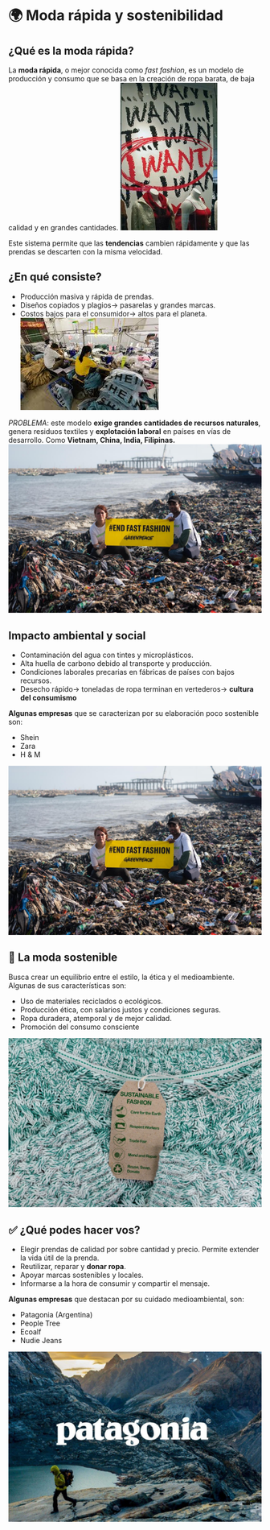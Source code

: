 #  🌍 Moda rápida y sostenibilidad
## ¿Qué es la moda rápida?

La **moda rápida**, o mejor conocida como *fast fashion*, es un modelo de producción y consumo que se basa en la creación de ropa barata, de baja calidad y en grandes cantidades. 
![Consumerism](Imagenes/consumerism.jpg)

Este sistema permite que las **tendencias** cambien rápidamente y que las prendas se descarten con la misma velocidad.

## ¿En qué consiste?

- Producción masiva y rápida de prendas. 
- Diseños copiados y plagios→ pasarelas y grandes marcas.
- Costos bajos para el consumidor→ altos para el planeta. 
![Explotation](Imagenes/explotation.jpeg)

*PROBLEMA*: este modelo **exige grandes cantidades de recursos naturales**, genera residuos textiles y **explotación laboral** en países en vías de desarrollo. Como **Vietnam, China, India, Filipinas.**
![Contamination](Imagenes/contamination.jpg)

## Impacto ambiental y social 

- Contaminación del agua con tintes y microplásticos. 
- Alta huella de carbono debido al transporte y producción.
- Condiciones laborales precarias en fábricas de países con bajos recursos. 
- Desecho rápido→ toneladas de ropa terminan en vertederos→ **cultura del consumismo**

**Algunas empresas** que se caracterizan por su elaboración poco sostenible son:

- Shein
- Zara
- H & M 

![Contaminación](contamination.jpg)

## 👗 La moda sostenible 

Busca crear un equilibrio entre el estilo, la ética y el medioambiente. Algunas de sus características son:

- Uso de materiales reciclados o ecológicos. 
- Producción ética, con salarios justos y condiciones seguras. 
- Ropa duradera, atemporal y de mejor calidad. 
- Promoción del consumo consciente

![Moda sostenible](sustainable.jpg)
## ✅ ¿Qué podes hacer vos?

- Elegir prendas de calidad por sobre cantidad y precio. Permite extender la vida útil de la prenda.
- Reutilizar, reparar y **donar ropa**.
- Apoyar marcas sostenibles y locales. 
- Informarse a la hora de consumir y compartir el mensaje. 

**Algunas empresas** que destacan por su cuidado medioambiental, son:

- Patagonia (Argentina)
- People Tree
- Ecoalf
- Nudie Jeans 

![Patagonia](patagonia.jpg)
